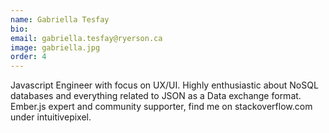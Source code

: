 ```yaml
---
name: Gabriella Tesfay
bio:
email: gabriella.tesfay@ryerson.ca
image: gabriella.jpg
order: 4
---
```


Javascript Engineer with focus on UX/UI. Highly enthusiastic about NoSQL databases and everything related to JSON as a Data exchange format. Ember.js expert and community supporter, find me on stackoverflow.com under intuitivepixel.	